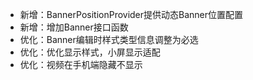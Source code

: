 

- 新增：BannerPositionProvider提供动态Banner位置配置
- 新增：增加Banner接口函数
- 优化：Banner编辑时样式类型信息调整为必选
- 优化：优化显示样式，小屏显示适配
- 优化：视频在手机端隐藏不显示
